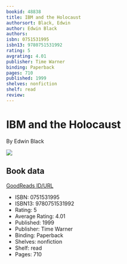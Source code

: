 ```yaml
---
bookid: 48838
title: IBM and the Holocaust
authorsort: Black, Edwin
author: Edwin Black
authors: 
isbn: 0751531995
isbn13: 9780751531992
rating: 5
avgrating: 4.01
publisher: Time Warner
binding: Paperback
pages: 710
published: 1999
shelves: nonfiction
shelf: read
review: 
---
```


# IBM and the Holocaust

By Edwin Black

![](../../1170356670l/48838._SY475_.jpg)

## Book data

[GoodReads ID/URL](https://www.goodreads.com/book/show/48838)

- ISBN: 0751531995
- ISBN13: 9780751531992
- Rating: 5
- Average Rating: 4.01
- Published: 1999
- Publisher: Time Warner
- Binding: Paperback
- Shelves: nonfiction
- Shelf: read
- Pages: 710


